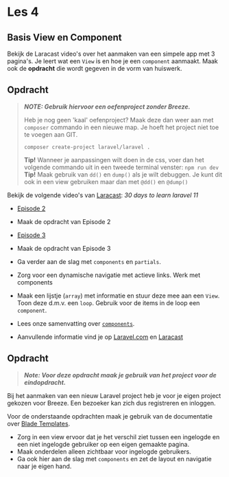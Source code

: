 # Les 4

## Basis View en Component

Bekijk de Laracast video's over het aanmaken van een simpele app met 3 pagina's. Je leert 
wat een `View` is en hoe je een `component` aanmaakt. Maak ook de **opdracht** die wordt
gegeven in de vorm van huiswerk.

## Opdracht

> **_NOTE: Gebruik hiervoor een oefenproject zonder Breeze._**
>
> Heb je nog geen 'kaal' oefenproject? Maak deze dan weer aan met `composer` commando in een nieuwe map. Je hoeft het project niet toe te voegen aan GIT.
>
> ```composer create-project laravel/laravel .```
> 
> **Tip!** Wanneer je aanpassingen wilt doen in de css, voer dan het volgende commando uit in een tweede terminal venster: `npm run dev`
> **Tip!** Maak gebruik van `dd()` en `dump()` als je wilt debuggen. Je kunt dit ook in een view gebruiken maar dan met `@dd()` en `@dump()`

Bekijk de volgende video's van [Laracast](https://laracasts.com/): _30 days to learn laravel 11_ 
- [Episode 2](https://laracasts.com/series/30-days-to-learn-laravel-11/episodes/2)
- Maak de opdracht van Episode 2
- [Episode 3](https://laracasts.com/series/30-days-to-learn-laravel-11/episodes/3)
- Maak de opdracht van Episode 3

- Ga verder aan de slag met `components` en `partials`. 
- Zorg voor een dynamische navigatie met actieve links. Werk met components
- Maak een lijstje (`array`) met informatie en stuur deze mee aan een `View`. Toon deze d.m.v. een `loop`. Gebruik voor de items in de loop een `component`.
- Lees onze samenvatting over [`components`](components.md). 
- Aanvullende informatie vind je op [Laravel.com](https://laravel.com/docs/11.x) en [Laracast](https://laracasts.com/series/30-days-to-learn-laravel-11/)
  


## Opdracht

> **_Note: Voor deze opdracht maak je gebruik van het project voor de eindopdracht._**

Bij het aanmaken van een nieuw Laravel project heb je voor je eigen project gekozen voor Breeze. Een bezoeker kan zich 
dus registreren en inloggen. 

Voor de onderstaande opdrachten maak je gebruik van de documentatie over [Blade Templates](https://laravel.com/docs/11.x/blade).
- Zorg in een view ervoor dat je het verschil ziet tussen een ingelogde en een niet ingelogde gebruiker op een eigen gemaakte pagina. 
- Maak onderdelen alleen zichtbaar voor ingelogde gebruikers.
- Ga ook hier aan de slag met `components` en zet de layout en navigatie naar je eigen hand.



